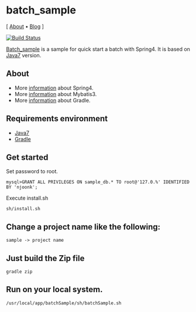 # batch_sample

\[ [About](https://github.com/minziappa/batch_sample) • [Blog](http://njoonk.blogspot.jp/) \]

[![Build Status](https://travis-ci.org/minziappa/batch_sample.svg?branch=master)](https://travis-ci.org/minziappa/batch_sample.svg)

[Batch_sample][1] is a sample for quick start a batch with Spring4.
It is based on [Java7][2] version.

## About
* More [information](http://projects.spring.io/spring-framework) about Spring4.
* More [information](http://blog.mybatis.org) about Mybatis3.
* More [information](https://www.gradle.org) about Gradle.

## Requirements environment 

* [Java7](http://www.oracle.com/technetwork/java/javase/downloads/index.html)
* [Gradle](https://services.gradle.org/distributions/gradle-2.3-all.zip)

## Get started
Set password to root.
```
mysql>GRANT ALL PRIVILEGES ON sample_db.* TO root@'127.0.%' IDENTIFIED BY 'njoonk';
```
Execute install.sh
```
sh/install.sh
```
## Change a project name like the following:
```
sample -> project name
```

## Just build the Zip file
```
gradle zip
```

## Run on your local system.
```
/usr/local/app/batchSample/sh/batchSample.sh
```

[1]: https://github.com/minziappa/batch_sample "Batch_sample"
[2]: http://www.oracle.com/technetwork/java/javase/downloads/jdk7-downloads-1880260.html "Java7"